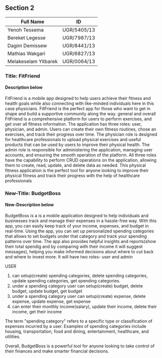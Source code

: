 ## Section 2 

| Full Name | ID |
| --------- | -- |
| Yenoh Tessema| UGR/5405/13 |
| Bereket Legesse | UGR/7987/13 |   
| Dagim Demissew | UGR/8441/13 | 
| Mathias Wakgari | UGR/6827/13 |   
| Melakeselam Yitbarek | UGR/0064/13 |  


### Title: FitFriend

#### Description below 

FitFriend is a mobile app designed to help users achieve their fitness and health goals while also connecting with like-minded individuals here in this case physicians. FitFriend is the perfect app for those who want to get in shape and build a supportive community along the way. general and overall FitFriend is a comprehensive platform for users to perform exercises, and get over all fitness information. The application has three roles: user, physician, and admin. Users can create their own fitness routines, chose an exercises, and track their progress over time. The physician role is designed for healthcare professionals to upload physical exercises and useful products that can be used by users to improve their physical health. The admin role is responsible for administering the application, managing user accounts, and ensuring the smooth operation of the platform. All three roles have the capability to perform CRUD operations on the application, allowing them to create, read, update, and delete data as needed. This physical fitness application is the perfect tool for anyone looking to improve their physical fitness and track their progress with the help of healthcare professionals

### New-Title: BudgetBoss

#### New-Description below

BudgetBoss is a is a mobile application designed to help individuals and businesses track and manage their expenses in a hassle-free way. With this app, you can easily keep track of your income, expenses, and budget in real-time.
Using the app, you can set up personalized spending categories that allows to set budgets under that category and track your spending patterns over time. The app also provides helpful insights and reports(show their total spendig and by comparing with their income it will suggest messages), helping you make informed decisions about where to cut back and where to invest more. 
It will have two roles- user and admin


USER 

1. can setup(create) spending categories, delete spending categories, update spending categories, get spending categories.
2. under a spending category user can setup(create) budget, delete budget, update budget, get budget
3. under a spending category user can setup(create) expense, delete expense, update expense, get expense
4. can enter their monthly income(salary), update their income, delete their income, get their income 
         
The term "spending category" refers to a specific type or classification of expenses incurred by a user. Examples of spending categories include housing, transportation, food and dining, entertainment, healthcare, and utilities.  
      
Overall, BudgetBoss is a powerful tool for anyone looking to take control of their finances and make smarter financial decisions.









 



